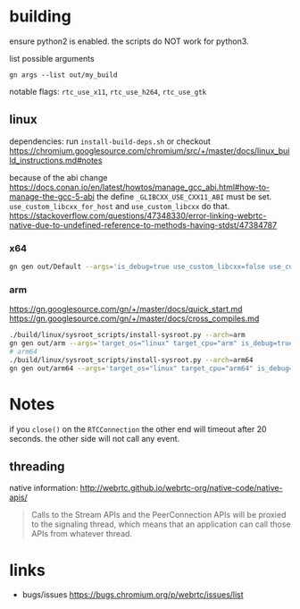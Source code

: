 # building

ensure python2 is enabled. the scripts do NOT work for python3.

list possible arguments
```
gn args --list out/my_build
```
notable flags: `rtc_use_x11`, `rtc_use_h264`, `rtc_use_gtk`

## linux

dependencies: run `install-build-deps.sh` or checkout https://chromium.googlesource.com/chromium/src/+/master/docs/linux_build_instructions.md#notes

because of the abi change https://docs.conan.io/en/latest/howtos/manage_gcc_abi.html#how-to-manage-the-gcc-5-abi
the define `_GLIBCXX_USE_CXX11_ABI` must be set.
`use_custom_libcxx_for_host` and `use_custom_libcxx` do that.
https://stackoverflow.com/questions/47348330/error-linking-webrtc-native-due-to-undefined-reference-to-methods-having-stdst/47384787

### x64
```bash
gn gen out/Default --args='is_debug=true use_custom_libcxx=false use_custom_libcxx_for_host=false cc_wrapper="ccache" use_rtti=true'
```

### arm
https://gn.googlesource.com/gn/+/master/docs/quick_start.md
https://gn.googlesource.com/gn/+/master/docs/cross_compiles.md

```bash
./build/linux/sysroot_scripts/install-sysroot.py --arch=arm
gn gen out/arm --args='target_os="linux" target_cpu="arm" is_debug=true cc_wrapper="ccache" use_rtti=true use_custom_libcxx_for_host=false'
# arm64
./build/linux/sysroot_scripts/install-sysroot.py --arch=arm64
gn gen out/arm64 --args='target_os="linux" target_cpu="arm64" is_debug=true cc_wrapper="ccache" use_rtti=true use_custom_libcxx_for_host=false'
```

# Notes

if you `close()` on the `RTCConnection` the other end will timeout after 20 seconds.
the other side will not call any event.

## threading

native information: http://webrtc.github.io/webrtc-org/native-code/native-apis/

> Calls to the Stream APIs and the PeerConnection APIs will be proxied to the signaling thread, which means that an application can call those APIs from whatever thread.


# links

- bugs/issues https://bugs.chromium.org/p/webrtc/issues/list

